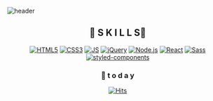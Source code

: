 <!-- header  -->

![header](https://capsule-render.vercel.app/api?type=Waving&color=auto&customColorList=0,1,2,3,5,6,7,10,11,12,13,17,20,21,23,24,25,26&height=300&section=header&text=Here%20Comes<br>a%20New%20Challenger&fontSize=70)

<div align=center>

  ## 🍉 S K I L L S🍉

  
[![HTML5](https://img.shields.io/badge/HTML5-E34F26?style=flat-square&logo=HTML5&logoColor=black)](https://github.com/YJN0331/Koreit) [![CSS3](https://img.shields.io/badge/CSS3-1572b6?style=flat-square&logo=CSS3&logoColor=black)](https://github.com/YJN0331/Koreit) [![JS](https://img.shields.io/badge/JavaScript-F7DF1E?style=flat-square&logo=JavaScript&logoColor=black)](https://github.com/YJN0331/Koreit)
[![jQuery](https://img.shields.io/badge/jQuery-0769AD?style=flat-square&logo=jQuery&logoColor=black)](https://github.com/YJN0331/Koreit) [![Node.js](https://img.shields.io/badge/Node.js-339933?style=flat-square&logo=Node.js&logoColor=black)](https://github.com/YJN0331/Koreit) [![React](https://img.shields.io/badge/React-61DAFB?style=flat-square&logo=React&logoColor=black)](https://github.com/YJN0331/Koreit)
[![Sass](https://img.shields.io/badge/Sass-CC6699?style=flat-square&logo=Sass&logoColor=black)](https://github.com/YJN0331/Koreit) [![styled-components](https://img.shields.io/badge/styled--components-DB7093?style=flat-square&logo=styled-components&logoColor=black)](https://github.com/YJN0331/Koreit)

  
  
  
  ### 💌  t o d a y 
  
  
[![Hits](https://hits.seeyoufarm.com/api/count/incr/badge.svg?url=https%3A%2F%2Fgithub.com%2FYJN0331&count_bg=%23FFB4B4&title_bg=%23FF4AB8&title=Thanks&edge_flat=false)](https://hits.seeyoufarm.com)
  
  
</div>
